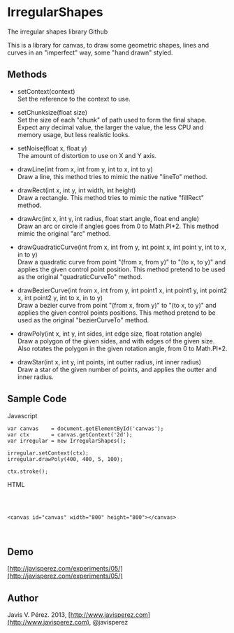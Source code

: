 IrregularShapes
===============

The irregular shapes library Github

This is a library for canvas, to draw some geometric shapes, lines and curves in an "imperfect" way, some "hand drawn" styled.

Methods
-------

* setContext(context)  
Set the reference to the context to use.

* setChunksize(float size)  
Set the size of each "chunk" of path used to form the final shape.
Expect any decimal value, the larger the value, the less CPU and memory usage, but less realistic looks.

* setNoise(float x, float y)  
The amount of distortion to use on X and Y axis.

* drawLine(int from x, int from y, int to x, int to y)  
Draw a line, this method tries to mimic the native "lineTo" method.

* drawRect(int x, int y, int width, int height)  
Draw a rectangle. This method tries to mimic the native "fillRect" method.

* drawArc(int x, int y, int radius, float start angle, float end angle)  
Draw an arc or circle if angles goes from 0 to Math.PI*2.
This method mimic the original "arc" method.

* drawQuadraticCurve(int from x, int from y, int point x, int point y, int to x, in to y)  
Draw a quadratic curve from point "(from x, from y)" to "(to x, to y)" and applies the given control point position.
This method pretend to be used as the original "quadraticCurveTo" method.

* drawBezierCurve(int from x, int from y, int point1 x, int point1 y, int point2 x, int point2 y, int to x, in to y)  
Draw a bezier curve from point "(from x, from y)" to "(to x, to y)" and applies the given control points positions.
This method pretend to be used as the original "bezierCurveTo" method.

* drawPoly(int x, int y, int sides, int edge size, float rotation angle)  
Draw a polygon of the given sides, and with edges of the given size. Also rotates the polygon in the given rotation angle, from 0 to Math.PI*2.

* drawStar(int x, int y, int points, int outter radius, int inner radius)  
Draw a star of the given number of points, and applies the outter and inner radius.

Sample Code
-----------

Javascript

    var canvas    = document.getElementById('canvas');
    var ctx       = canvas.getContext('2d');
    var irregular = new IrregularShapes();
    
    irregular.setContext(ctx);
    irregular.drawPoly(400, 400, 5, 100);

    ctx.stroke();

HTML
<pre>
    <script src="IrregularShapes.js"></script>
    <canvas id="canvas" width="800" height="800"></canvas>
</pre>

Demo
----
[http://javisperez.com/experiments/05/](http://javisperez.com/experiments/05/)

Author
------

Javis V. Pérez. 2013, [http://www.javisperez.com](http://www.javisperez.com), @javisperez
